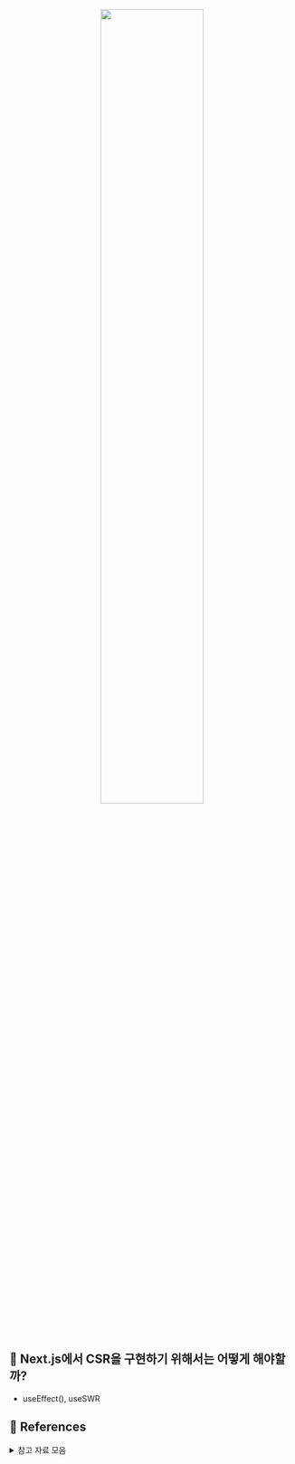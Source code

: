 <p align="center"><img src="https://github.com/JeongwooHam/FE_Study_Logs/assets/123251211/63dfcf77-46de-42a2-aa58-3574a85df61d" width="60%"/></p>

## 🧐 Next.js에서 CSR을 구현하기 위해서는 어떻게 해야할까?

- useEffect(), useSWR

## 🔎 References

<details>
<summary>참고 자료 모음</summary>
<div markdown="1">

- [Client-side Rendering (CSR)](https://nextjs.org/docs/pages/building-your-application/rendering/client-side-rendering)
- [[Next] Next js를 사용하여 SSR, CSR 구현](https://velog.io/@sji7532/Next-Next-js%EB%A5%BC-%EC%82%AC%EC%9A%A9%ED%95%98%EC%97%AC-SSR-CSR-%EA%B5%AC%ED%98%84)
- [Client-side Fetching](https://nextjs.org/docs/pages/building-your-application/data-fetching/client-side#client-side-data-fetching-with-useeffect)
- [Next.js에서 SWR을 사용해 보자 - 1 (Fetch)](https://velog.io/@sinclairr/next-swr-1)
- [[React, Next.js] - useSWR Hook 알아보기!](https://jaeseokim.dev/React/React-Nextjs-useSWR-Hook-%EC%95%8C%EC%95%84%EB%B3%B4%EA%B8%B0/)

</div>
</details>
